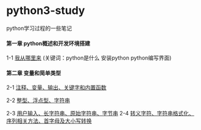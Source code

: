# python3-study
python学习过程的一些笔记

#### 第一章 python概述和开发环境搭建
1-1 [我从哪里来](https://github.com/ganyj/python3-study/blob/master/%E7%AC%AC%E4%B8%80%E7%AB%A0%20python%E6%A6%82%E8%BF%B0%E5%92%8C%E5%BC%80%E5%8F%91%E7%8E%AF%E5%A2%83%E6%90%AD%E5%BB%BA/1-1-%E6%88%91%E4%BB%8E%E5%93%AA%E9%87%8C%E6%9D%A5%EF%BC%9F.md)   (关键词：python是什么 安装python python编写界面)

#### 第二章 变量和简单类型 
2-1 [注释、变量、输出、关键字和内置函数](https://github.com/ganyj/python3-study/blob/master/%E7%AC%AC%E4%BA%8C%E7%AB%A0%20%E5%8F%98%E9%87%8F%E5%92%8C%E7%AE%80%E5%8D%95%E7%B1%BB%E5%9E%8B/2-1%E6%B3%A8%E9%87%8A%E3%80%81%E5%8F%98%E9%87%8F%E3%80%81%E8%BE%93%E5%87%BA%E3%80%81%E5%85%B3%E9%94%AE%E5%AD%97%E5%92%8C%E5%86%85%E7%BD%AE%E5%87%BD%E6%95%B0.md)

2-2 [整型、浮点型、字符串](https://github.com/ganyj/python3-study/blob/master/%E7%AC%AC%E4%BA%8C%E7%AB%A0%20%E5%8F%98%E9%87%8F%E5%92%8C%E7%AE%80%E5%8D%95%E7%B1%BB%E5%9E%8B/2-2%E6%95%B4%E5%9E%8B%E3%80%81%E6%B5%AE%E7%82%B9%E5%9E%8B%E3%80%81%E5%AD%97%E7%AC%A6%E4%B8%B2.md)

2-3 [用户输入、长字符串、原始字符串、字节串](https://github.com/ganyj/python3-study/blob/master/%E7%AC%AC%E4%BA%8C%E7%AB%A0%20%E5%8F%98%E9%87%8F%E5%92%8C%E7%AE%80%E5%8D%95%E7%B1%BB%E5%9E%8B/2-3%E7%94%A8%E6%88%B7%E8%BE%93%E5%85%A5%E3%80%81%E9%95%BF%E5%AD%97%E7%AC%A6%E4%B8%B2%E3%80%81%E5%8E%9F%E5%A7%8B%E5%AD%97%E7%AC%A6%E4%B8%B2%E3%80%81%E5%AD%97%E8%8A%82%E4%B8%B2.md)
2-4 [转义字符、字符串格式化、序列相关方法、首字母及大小写转换](https://github.com/ganyj/python3-study/blob/master/%E7%AC%AC%E4%BA%8C%E7%AB%A0%20%E5%8F%98%E9%87%8F%E5%92%8C%E7%AE%80%E5%8D%95%E7%B1%BB%E5%9E%8B/2-4%E8%BD%AC%E4%B9%89%E5%AD%97%E7%AC%A6%E3%80%81%E5%AD%97%E7%AC%A6%E4%B8%B2%E6%A0%BC%E5%BC%8F%E5%8C%96%E3%80%81%E5%BA%8F%E5%88%97%E7%9B%B8%E5%85%B3%E6%96%B9%E6%B3%95%E3%80%81%E9%A6%96%E5%AD%97%E6%AF%8D%E5%8F%8A%E5%A4%A7%E5%B0%8F%E5%86%99%E8%BD%AC%E6%8D%A2.md)
 
